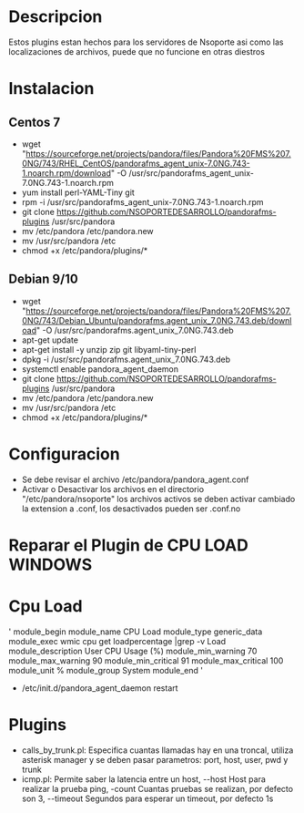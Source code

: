 # Descripcion 

Estos plugins estan hechos para los servidores de Nsoporte asi como las localizaciones de archivos, puede que no funcione en otras diestros

# Instalacion 

## Centos 7

- wget "https://sourceforge.net/projects/pandora/files/Pandora%20FMS%207.0NG/743/RHEL_CentOS/pandorafms_agent_unix-7.0NG.743-1.noarch.rpm/download" -O /usr/src/pandorafms_agent_unix-7.0NG.743-1.noarch.rpm
-  yum install perl-YAML-Tiny git
- rpm -i /usr/src/pandorafms_agent_unix-7.0NG.743-1.noarch.rpm 
- git clone https://github.com/NSOPORTEDESARROLLO/pandorafms-plugins /usr/src/pandora
- mv /etc/pandora /etc/pandora.new
- mv /usr/src/pandora /etc
- chmod +x /etc/pandora/plugins/*

## Debian 9/10

- wget "https://sourceforge.net/projects/pandora/files/Pandora%20FMS%207.0NG/743/Debian_Ubuntu/pandorafms.agent_unix_7.0NG.743.deb/download" -O /usr/src/pandorafms.agent_unix_7.0NG.743.deb
- apt-get update
- apt-get install -y unzip zip git libyaml-tiny-perl
- dpkg -i /usr/src/pandorafms.agent_unix_7.0NG.743.deb
- systemctl enable pandora_agent_daemon
- git clone https://github.com/NSOPORTEDESARROLLO/pandorafms-plugins /usr/src/pandora
- mv /etc/pandora /etc/pandora.new
- mv /usr/src/pandora /etc
- chmod +x /etc/pandora/plugins/*

# Configuracion 

- Se debe revisar el archivo /etc/pandora/pandora_agent.conf
- Activar o Desactivar los archivos en el directorio "/etc/pandora/nsoporte" los archivos activos se deben activar cambiado la extension a .conf, los desactivados pueden ser .conf.no

# Reparar el Plugin de CPU LOAD WINDOWS 

# Cpu Load
'
module_begin
module_name  CPU Load
module_type generic_data 
module_exec wmic cpu get loadpercentage |grep -v Load
module_description  User CPU Usage (%)
module_min_warning 70
module_max_warning 90
module_min_critical 91
module_max_critical 100
module_unit %
module_group System
module_end
'


- /etc/init.d/pandora_agent_daemon restart

# Plugins 

- calls_by_trunk.pl: Especifica cuantas llamadas hay en una troncal, utiliza asterisk manager y se deben pasar parametros: port, host, user, pwd y trunk 
- icmp.pl: Permite saber la latencia entre un host, --host  Host para realizar la prueba ping, -count Cuantas pruebas se realizan, por defecto son 3, --timeout Segundos para esperar un timeout, por defecto 1s



